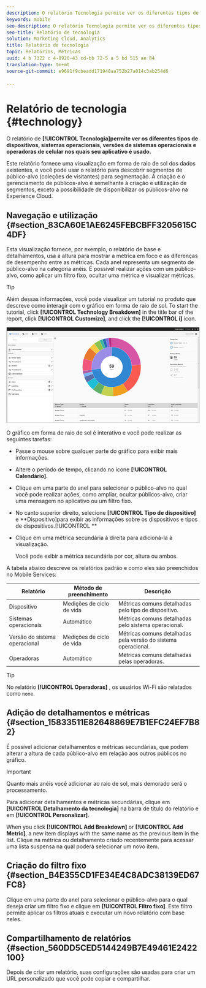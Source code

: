 ```yaml
---
description: O relatório Tecnologia permite ver os diferentes tipos de dispositivos, sistemas operacionais, versões de sistemas operacionais e operadoras de celular nos quais seu aplicativo é usado.
keywords: mobile
seo-description: O relatório Tecnologia permite ver os diferentes tipos de dispositivos, sistemas operacionais, versões de sistemas operacionais e operadoras de celular nos quais seu aplicativo é usado.
seo-title: Relatório de tecnologia
solution: Marketing Cloud, Analytics
title: Relatório de tecnologia
topic: Relatórios, Métricas
uuid: 4 b 7322 c 4-8920-43 cd-bb 72-5 a 5 bd 515 ae 84
translation-type: tm+mt
source-git-commit: e9691f9cbeadd171948aa752b27a014c3ab254d6

---
```



# Relatório de tecnologia {#technology}

O relatório de **[!UICONTROL Tecnologia]permite ver os diferentes tipos de dispositivos, sistemas operacionais, versões de sistemas operacionais e operadoras de celular nos quais seu aplicativo é usado.**

Este relatório fornece uma visualização em forma de raio de sol dos dados existentes, e você pode usar o relatório para descobrir segmentos de público-alvo (coleções de visitantes) para segmentação. A criação e o gerenciamento de públicos-alvo é semelhante à criação e utilização de segmentos, exceto a possibilidade de disponibilizar os públicos-alvo na Experience Cloud.

## Navegação e utilização {#section_83CA60E1AE6245FEBCBFF3205615C4DF}

Esta visualização fornece, por exemplo, o relatório de base e detalhamentos, usa a altura para mostrar a métrica em foco e as diferenças de desempenho entre as métricas. Cada anel representa um segmento de público-alvo na categoria anéis. É possível realizar ações com um público-alvo, como aplicar um filtro fixo, ocultar uma métrica e visualizar métricas.

>[!TIP]
>
>Além dessas informações, você pode visualizar um tutorial no produto que descreve como interagir com o gráfico em forma de raio de sol. To start the tutorial, click **[!UICONTROL Technology Breakdown]** in the title bar of the report, click **[!UICONTROL Customize]**, and click the **[!UICONTROL i]** icon.

![](assets/report_technology.png)

O gráfico em forma de raio de sol é interativo e você pode realizar as seguintes tarefas:

* Passe o mouse sobre qualquer parte do gráfico para exibir mais informações.
* Altere o período de tempo, clicando no ícone **[!UICONTROL Calendário].**
* Clique em uma parte do anel para selecionar o público-alvo no qual você pode realizar ações, como ampliar, ocultar públicos-alvo, criar uma mensagem no aplicativo ou um filtro fixo.
* No canto superior direito, selecione **[!UICONTROL Tipo de dispositivo]** e **Dispositivo]para exibir as informações sobre os dispositivos e tipos de dispositivos.[!UICONTROL **

* Clique em uma métrica secundária à direita para adicioná-la à visualização.

   Você pode exibir a métrica secundária por cor, altura ou ambos.

A tabela abaixo descreve os relatórios padrão e como eles são preenchidos no Mobile Services:

| Relatório | Método de preenchimento | Descrição |
|--- |--- |--- |
| Dispositivo | Medições de ciclo de vida | Métricas comuns detalhadas pelo tipo de dispositivo. |
| Sistemas operacionais | Automático | Métricas comuns detalhadas pelo sistema operacional. |
| Versão do sistema operacional | Medições de ciclo de vida | Métricas comuns detalhadas pela versão do sistema operacional. |
| Operadoras | Automático | Métricas comuns detalhadas pelas operadoras. |

>[!TIP]
>
>No relatório **[!UICONTROL Operadoras]** , os usuários Wi-Fi são relatados como `none`.


## Adição de detalhamentos e métricas {#section_15833511E82648869E7B1EFC24EF7B82}

É possível adicionar detalhamentos e métricas secundárias, que podem alterar a altura de cada público-alvo em relação aos outros públicos no gráfico.

>[!IMPORTANT]
>
>Quanto mais anéis você adicionar ao raio de sol, mais demorado será o processamento.

Para adicionar detalhamentos e métricas secundárias, clique em **[!UICONTROL Detalhamento da tecnologia]** na barra de título do relatório e em **[!UICONTROL Personalizar]**.

When you click **[!UICONTROL Add Breakdown]** or **[!UICONTROL Add Metric]**, a new item displays with the same name as the previous item in the list. Clique na métrica ou detalhamento criado recentemente para acessar uma lista suspensa na qual poderá selecionar um novo item.

## Criação do filtro fixo {#section_B4E355CD1FE34E4C8ADC38139ED67FC8}

Clique em uma parte do anel para selecionar o público-alvo para o qual deseja criar um filtro fixo e clique em **[!UICONTROL Filtro fixo]**. Este filtro permite aplicar os filtros atuais e executar um novo relatório com base neles.

## Compartilhamento de relatórios {#section_560DD5CED5144249B7E49461E2422100}

Depois de criar um relatório, suas configurações são usadas para criar um URL personalizado que você pode copiar e compartilhar.
